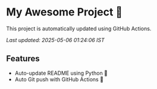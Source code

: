 # My Awesome Project 🚀

This project is automatically updated using GitHub Actions.

_Last updated: 2025-05-06 01:24:06 IST_

## Features
- Auto-update README using Python 🐍
- Auto Git push with GitHub Actions 🤖
